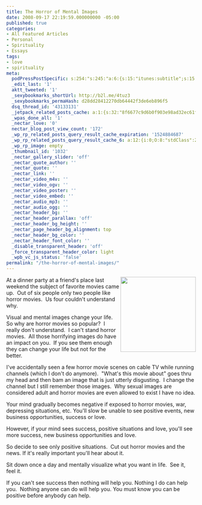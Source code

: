 ```yaml
---
title: The Horror of Mental Images
date: 2008-09-17 22:19:59.000000000 -05:00
published: true
categories:
- All Featured Articles
- Personal
- Spirituality
- Essays
tags:
- love
- spirituality
meta:
  podPressPostSpecific: s:254:"s:245:"a:6:{s:15:"itunes:subtitle";s:15:"##PostExcerpt##";s:14:"itunes:summary";s:15:"##PostExcerpt##";s:15:"itunes:keywords";s:17:"##WordPressCats##";s:13:"itunes:author";s:10:"##Global##";s:15:"itunes:explicit";s:2:"No";s:12:"itunes:block";s:2:"No";}";";
  _edit_last: '1'
  aktt_tweeted: '1'
  _sexybookmarks_shortUrl: http://b2l.me/4tuz3
  _sexybookmarks_permaHash: d28dd28412270db64442f3de6eb896f5
  dsq_thread_id: '43133131'
  _jetpack_related_posts_cache: a:1:{s:32:"8f6677c9d6b0f903e98ad32ec61f8deb";a:2:{s:7:"expires";i:1459320333;s:7:"payload";a:3:{i:0;a:1:{s:2:"id";i:39;}i:1;a:1:{s:2:"id";i:1526;}i:2;a:1:{s:2:"id";i:1347;}}}}
  _wpas_done_all: '1'
  _nectar_love: '0'
  nectar_blog_post_view_count: '172'
  _wp_rp_related_posts_query_result_cache_expiration: '1524884687'
  _wp_rp_related_posts_query_result_cache_6: a:12:{i:0;O:8:"stdClass":2:{s:7:"post_id";s:3:"598";s:5:"score";s:17:"58.80535923229862";}i:1;O:8:"stdClass":2:{s:7:"post_id";s:3:"289";s:5:"score";s:17:"54.53018443379769";}i:2;O:8:"stdClass":2:{s:7:"post_id";s:3:"274";s:5:"score";s:17:"54.06995999198884";}i:3;O:8:"stdClass":2:{s:7:"post_id";s:4:"1436";s:5:"score";s:18:"49.646175176980044";}i:4;O:8:"stdClass":2:{s:7:"post_id";s:4:"2017";s:5:"score";s:17:"48.53871988625335";}i:5;O:8:"stdClass":2:{s:7:"post_id";s:3:"809";s:5:"score";s:17:"47.46288793872356";}i:6;O:8:"stdClass":2:{s:7:"post_id";s:4:"1110";s:5:"score";s:17:"46.35543264799687";}i:7;O:8:"stdClass":2:{s:7:"post_id";s:3:"587";s:5:"score";s:17:"46.35543264799687";}i:8;O:8:"stdClass":2:{s:7:"post_id";s:4:"8023";s:5:"score";s:18:"42.899241735825335";}i:9;O:8:"stdClass":2:{s:7:"post_id";s:4:"6929";s:5:"score";s:18:"42.899241735825335";}i:10;O:8:"stdClass":2:{s:7:"post_id";s:4:"1597";s:5:"score";s:18:"42.899241735825335";}i:11;O:8:"stdClass":2:{s:7:"post_id";s:3:"632";s:5:"score";s:18:"42.899241735825335";}}
  _wp_rp_image: empty
  _thumbnail_id: '1032'
  _nectar_gallery_slider: 'off'
  _nectar_quote_author: ''
  _nectar_quote: ''
  _nectar_link: ''
  _nectar_video_m4v: ''
  _nectar_video_ogv: ''
  _nectar_video_poster: ''
  _nectar_video_embed: ''
  _nectar_audio_mp3: ''
  _nectar_audio_ogg: ''
  _nectar_header_bg: ''
  _nectar_header_parallax: 'off'
  _nectar_header_bg_height: ''
  _nectar_page_header_bg_alignment: top
  _nectar_header_bg_color: ''
  _nectar_header_font_color: ''
  _disable_transparent_header: 'off'
  _force_transparent_header_color: light
  _wpb_vc_js_status: 'false'
permalink: "/the-horror-of-mental-images/"
---
```

<p><img src="{{ site.baseurl }}/posts/2008/09/love3.jpg" alt="" width="200" align="right" />At a dinner party at a friend's place last weekend the subject of favorite movies came up.  Out of six people only two people like horror movies.  Us four couldn't understand why.</p>
<p>Visual and mental images change your life.  So why are horror movies so popular?  I really don't understand.  I can't stand horror movies.  All those horrifying images do have an impact on you.  If you see them enough they can change your life but not for the better.</p>
<p>I've accidentally seen a few horror movie scenes on cable TV while running channels (which I don't do anymore).  "What's this movie about" goes thru my head and then bam an image that is just utterly disgusting.  I change the channel but I still remember those images.  Why sexual images are considered adult and horror movies are even allowed to exist I have no idea.</p>
<p>Your mind gradually becomes negative if exposed to horror movies, war, depressing situations, etc. You'll slow be unable to see positive events, new business opportunities, success or love.</p>
<p>However, if your mind sees success, positive situations and love, you'll see more success, new business opportunities and love.</p>
<p>So decide to see only positive situations.  Cut out horror movies and the news. If it's really important you'll hear about it.</p>
<p>Sit down once a day and mentally visualize what you want in life.  See it, feel it.</p>
<p>If you can't see success then nothing will help you. Nothing I do can help you.  Nothing anyone can do will help you. You must know you can be positive before anybody can help.</p>
